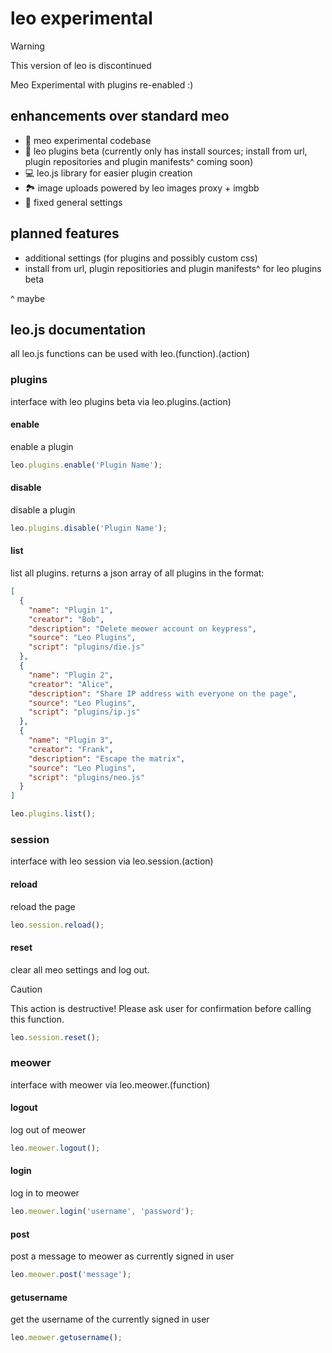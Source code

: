 # leo experimental
> [!WARNING]
> This version of leo is discontinued

Meo Experimental with plugins re-enabled :)

## enhancements over standard meo
- 🧪 meo experimental codebase
- 🧩 leo plugins beta (currently only has install sources; install from url, plugin repositories and plugin manifests^ coming soon)
- 💻 leo.js library for easier plugin creation
- 🏞️ image uploads powered by leo images proxy + imgbb
- 🔧 fixed general settings

## planned features
- additional settings (for plugins and possibly custom css)
- install from url, plugin repositiories and plugin manifests^ for leo plugins beta

^ maybe

## leo.js documentation
all leo.js functions can be used with leo.(function).(action)

### plugins
interface with leo plugins beta via leo.plugins.(action)

#### enable
enable a plugin

```javascript
leo.plugins.enable('Plugin Name');
```
#### disable
disable a plugin

```javascript
leo.plugins.disable('Plugin Name');
```

#### list
list all plugins. returns a json array of all plugins in the format:
```json
[
  {
    "name": "Plugin 1",
    "creator": "Bob",
    "description": "Delete meower account on keypress",
    "source": "Leo Plugins",
    "script": "plugins/die.js"
  },
  {
    "name": "Plugin 2",
    "creator": "Alice",
    "description": "Share IP address with everyone on the page",
    "source": "Leo Plugins",
    "script": "plugins/ip.js"
  },
  {
    "name": "Plugin 3",
    "creator": "Frank",
    "description": "Escape the matrix",
    "source": "Leo Plugins",
    "script": "plugins/neo.js"
  }
]
```

```javascript
leo.plugins.list();
```

### session
interface with leo session via leo.session.(action)

#### reload
reload the page

```javascript
leo.session.reload();
```

#### reset
clear all meo settings and log out.

> [!CAUTION]
> This action is destructive! Please ask user for confirmation before calling this function.

```javascript
leo.session.reset();
```

### meower
interface with meower via leo.meower.(function)

#### logout
log out of meower

```javascript
leo.meower.logout();
```

#### login
log in to meower

```javascript
leo.meower.login('username', 'password');
```

#### post
post a message to meower as currently signed in user

```javascript
leo.meower.post('message');
```

#### getusername
get the username of the currently signed in user

```javascript
leo.meower.getusername();
```

